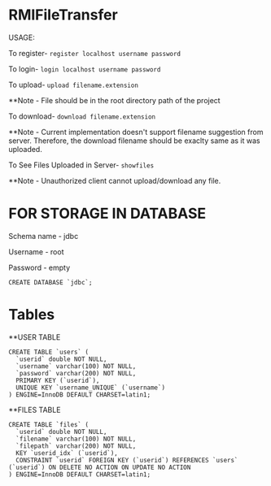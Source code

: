 # RMIFileTransfer

USAGE:

To register-
```register localhost username password```

To login-
```login localhost username password```

To upload-
```upload filename.extension```

**Note - File should be in the root directory path of the project

To download-
```download filename.extension```

**Note - Current implementation doesn't support filename suggestion from server. 
Therefore, the download filename should be exaclty same as it was uploaded.

To See Files Uploaded in Server-
```showfiles```

**Note - Unauthorized client cannot upload/download any file.


# FOR STORAGE IN DATABASE

Schema name - jdbc

Username - root

Password - empty

```
CREATE DATABASE `jdbc`;
```
# Tables

**USER TABLE
```
CREATE TABLE `users` (
  `userid` double NOT NULL,
  `username` varchar(100) NOT NULL,
  `password` varchar(200) NOT NULL,
  PRIMARY KEY (`userid`),
  UNIQUE KEY `username_UNIQUE` (`username`)
) ENGINE=InnoDB DEFAULT CHARSET=latin1;
```
**FILES TABLE
```
CREATE TABLE `files` (
  `userid` double NOT NULL,
  `filename` varchar(100) NOT NULL,
  `filepath` varchar(200) NOT NULL,
  KEY `userid_idx` (`userid`),
  CONSTRAINT `userid` FOREIGN KEY (`userid`) REFERENCES `users` (`userid`) ON DELETE NO ACTION ON UPDATE NO ACTION
) ENGINE=InnoDB DEFAULT CHARSET=latin1;
```
